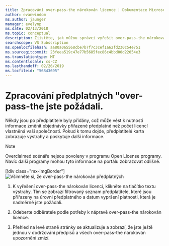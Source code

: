 ```yaml
---
title: Zpracování over-pass-the nárokován licence | Dokumentace Microsoftu
author: evanwindom
ms.author: jaunger
manager: evelynp
ms.date: 02/13/2018
ms.topic: conceptual
description: Zjistěte, jak můžou správci vyřešit over-pass-the nárokován předplatná
searchscope: VS Subscription
ms.openlocfilehash: aa80a065568cbe7b7f7c3cef1a62fd230c54e751
ms.sourcegitcommit: 23feea519c47e77b5685fec86c4bbd00d22054e3
ms.translationtype: MT
ms.contentlocale: cs-CZ
ms.lasthandoff: 02/26/2019
ms.locfileid: "56843695"
---
```

# <a name="handling-over-claimed-subscriptions"></a>Zpracování předplatných "over-pass-the jste požádali.

Někdy jsou po předplatitele byly přidány, což může vést k nutnosti informace změnit objednávky přiřazené předplatné než počet licencí vlastněná vaší společností. Pokud k tomu dojde, předplatitelé karta zobrazuje výstrahy a poskytuje další informace.

> [!NOTE]
> Overclaimed scénáře nejsou povoleny v programu Open License programy.  Navíc další programy mohou tyto informace na portálu zobrazovat odlišně.
>
> [!div class="mx-imgBorder"]
> ![Všimněte si, že over-pass-the nárokován předplatných](_img/over-claimed/over-claimed-alert.png)


1.  K vyřešení over-pass-the nárokován licencí, klikněte na tlačítko textu výstrahy. Tím se zobrazí filtrovaný seznam předplatitele, které jsou přiřazeny na úrovni předplatného a datum vypršení platnosti, která je nadměrně jste požádali.

2.  Odeberte odběratele podle potřeby k nápravě over-pass-the nárokován licence.

3.  Přehled na levé straně stránky se aktualizuje a zobrazí, že jste ještě jednou v dodržování předpisů a všech over-pass-the nárokován upozornění zmizí.
